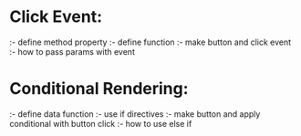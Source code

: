 # Click Event:
 :- define method property
 :- define function
 :- make button and click event
 :- how to pass params with event
 
# Conditional Rendering:
 :- define data function
 :- use if directives
 :- make button and apply conditional with button click
 :- how to use else if
 

